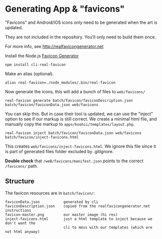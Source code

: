 # Generating App & "favicons"

"Favicons" and Android/iOS icons only need to be generated when the art is updated.

They are not included in the repository. You'll only need to build them once.

For more info, see http://realfavicongenerator.net

Install the Node.js [Favicon Generator](https://realfavicongenerator.net/favicon/node_cli)
```shell
npm install cli-real-favicon
```

Make an alias (optional).
```shell
alias real-favicon=./node_modules/.bin/real-favicon
```

Now generate the icons, this will add a bunch of files to `web/favicons/`
```shell
real-favicon generate batch/favicon/faviconDescription.json batch/favicon/faviconData.json web/favicons
```

You can skip this. But in case their tool is updated, we can use the "inject" option to see if our markup is still correct. We create a minimal html file, and manually copy the markup to `apps/koohii/templates/layout.php`.

```shell
real-favicon inject batch/favicon/faviconData.json web/favicons batch/favicon/inject-favicons.html
```

This creates `web/favicons/inject-favicons.html`. We ignore this file since it is part of generated files folder excluded by .gitignore.

**Double check** that `/weB/favicons/manifest.json` points to the correct `/favicons/` path.


## Structure

The favicon resources are in `batch/favicon/`:

    faviconData.json           generated by cli
    faviconDescription.json    copied from the realfavicongenerator.net instructions
    favicon-master.png         our master image (hi res)
    inject-favicons.html       just a html template to inject because we don't want the
                               cli to mess with our templates (which are not html anyway)


